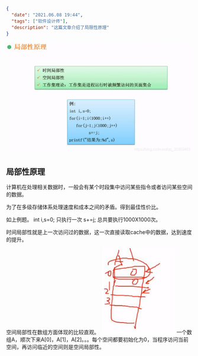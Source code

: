 ```json
{
  "date": "2021.06.08 19:44",
  "tags": ["软件设计师"],
  "description": "这篇文章介绍了局限性原理"
}
```



![在这里插入图片描述](../../../assets/content/ruankao/sjs/2.14/01.png)
## 局部性原理
计算机在处理相关数据时，一般会有某个时段集中访问某些指令或者访问某些空间的数据。

为了在多级存储体系处理速度和成本之间的矛盾。得到最佳性价比。

如上例题。
int i,s=0;  只执行一次
s+=j;  总共要执行1000X1000次。

时间局部性就是上一次访问过的数据，这一次直接读取cache中的数据，达到速度的提升。

空间局部性在数组方面体现的比较直观。
![在这里插入图片描述](../../../assets/content/ruankao/sjs/2.14/02.png)
一个数组A，顺次下来A[0]，A[1]，A[2]。。。每个空间都要初始化为0，当程序访问当前空间，再访问临近的空间则是空间局部性。
